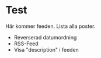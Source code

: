 # Test

Här kommer feeden. Lista alla poster. 

- Reverserad datumordning
- RSS-Feed
- Visa "description" i feeden
